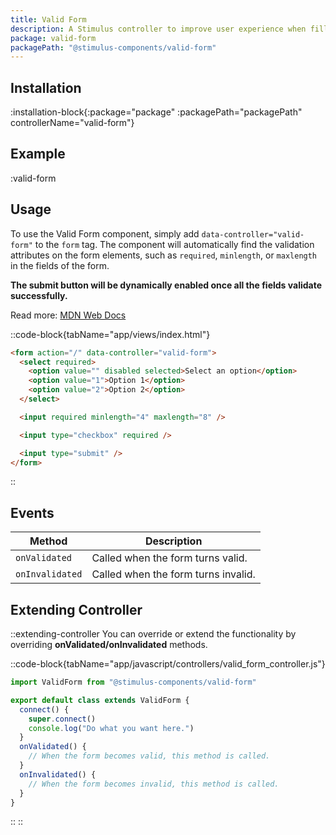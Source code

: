 ```yaml
---
title: Valid Form
description: A Stimulus controller to improve user experience when filling out a form by providing direct feedback when the form is valid.
package: valid-form
packagePath: "@stimulus-components/valid-form"
---
```


## Installation

:installation-block{:package="package" :packagePath="packagePath" controllerName="valid-form"}

## Example

:valid-form

## Usage

To use the Valid Form component, simply add `data-controller="valid-form"` to the `form` tag. The component will automatically find the validation attributes on the form elements, such as `required`, `minlength`, or `maxlength` in the fields of the form.

**The submit button will be dynamically enabled once all the fields validate successfully.**

Read more: [MDN Web Docs](https://developer.mozilla.org/en-US/docs/Learn_web_development/Extensions/Forms/Form_validation#using_built-in_form_validation)

::code-block{tabName="app/views/index.html"}

```html
<form action="/" data-controller="valid-form">
  <select required>
    <option value="" disabled selected>Select an option</option>
    <option value="1">Option 1</option>
    <option value="2">Option 2</option>
  </select>

  <input required minlength="4" maxlength="8" />

  <input type="checkbox" required />

  <input type="submit" />
</form>
```

::

## Events

| Method          | Description                         |
| --------------- | ----------------------------------- |
| `onValidated`   | Called when the form turns valid.   |
| `onInvalidated` | Called when the form turns invalid. |

## Extending Controller

::extending-controller
You can override or extend the functionality by overriding **onValidated/onInvalidated** methods.

::code-block{tabName="app/javascript/controllers/valid_form_controller.js"}

```js
import ValidForm from "@stimulus-components/valid-form"

export default class extends ValidForm {
  connect() {
    super.connect()
    console.log("Do what you want here.")
  }
  onValidated() {
    // When the form becomes valid, this method is called.
  }
  onInvalidated() {
    // When the form becomes invalid, this method is called.
  }
}
```

::
::
